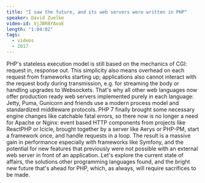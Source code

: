 ```yaml
---
title: "I saw the future, and its web servers were written in PHP"
speaker: David Zuelke
video-id: VjJBR8YAxoE
length: "1:04:02"
tags:
  - videos
  - 2017
---
```


PHP's stateless execution model is still based on the mechanics of CGI: request in, response out. This simplicity also means overhead on each request from frameworks starting up; applications also cannot interact with the request body during transmission, e.g. for streaming the body or handling upgrades to Websockets. That's why all other web languages now offer production ready web servers implemented purely in each language: Jetty, Puma, Gunicorn and friends use a modern process model and standardized middleware protocols. PHP 7 finally brought some necessary engine changes like catchable fatal errors, so there now is no longer a need for Apache or Nginx: event based HTTP components from projects like ReactPHP or Icicle, brought together by a server like Aerys or PHP-PM, start a framework once, and handle requests in a loop. The result is a massive gain in performance especially with frameworks like Symfony, and the potential for new features that previously were not possible with an external web server in front of an application. Let's explore the current state of affairs, the solutions other programming languages found, and the bright new future that's ahead for PHP, which, as always, will require sacrifices to be made.
